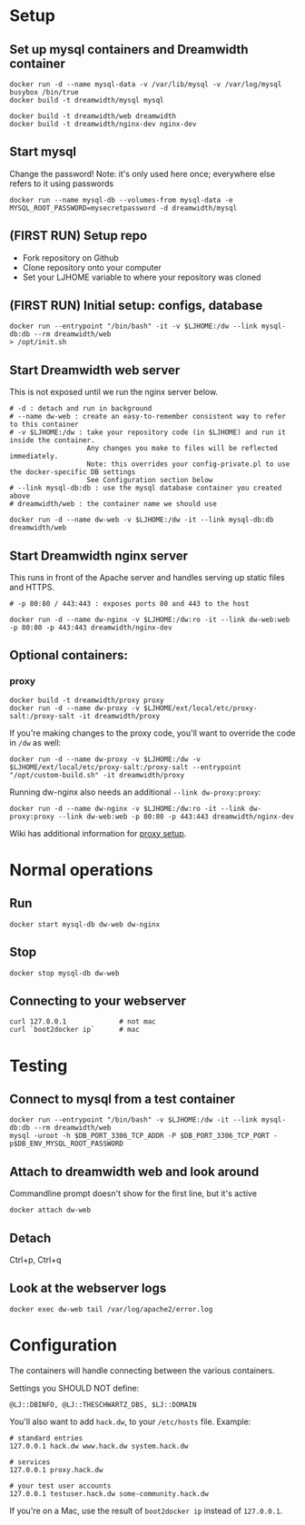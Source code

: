 # Setup
## Set up mysql containers and Dreamwidth container
    docker run -d --name mysql-data -v /var/lib/mysql -v /var/log/mysql busybox /bin/true
    docker build -t dreamwidth/mysql mysql

    docker build -t dreamwidth/web dreamwidth
    docker build -t dreamwidth/nginx-dev nginx-dev

## Start mysql
Change the password! Note: it's only used here once; everywhere else refers to it using passwords

    docker run --name mysql-db --volumes-from mysql-data -e MYSQL_ROOT_PASSWORD=mysecretpassword -d dreamwidth/mysql


## (FIRST RUN) Setup repo
* Fork repository on Github
* Clone repository onto your computer
* Set your LJHOME variable to where your repository was cloned

## (FIRST RUN) Initial setup: configs, database
    docker run --entrypoint "/bin/bash" -it -v $LJHOME:/dw --link mysql-db:db --rm dreamwidth/web
    > /opt/init.sh

## Start Dreamwidth web server
This is not exposed until we run the nginx server below.

    # -d : detach and run in background
    # --name dw-web : create an easy-to-remember consistent way to refer to this container
    # -v $LJHOME:/dw : take your repository code (in $LJHOME) and run it inside the container.
                       Any changes you make to files will be reflected immediately.
                       Note: this overrides your config-private.pl to use the docker-specific DB settings
                       See Configuration section below
    # --link mysql-db:db : use the mysql database container you created above
    # dreamwidth/web : the container name we should use

    docker run -d --name dw-web -v $LJHOME:/dw -it --link mysql-db:db dreamwidth/web

## Start Dreamwidth nginx server
This runs in front of the Apache server and handles serving up static files and HTTPS.

    # -p 80:80 / 443:443 : exposes ports 80 and 443 to the host

    docker run -d --name dw-nginx -v $LJHOME:/dw:ro -it --link dw-web:web -p 80:80 -p 443:443 dreamwidth/nginx-dev


## Optional containers:
### proxy

    docker build -t dreamwidth/proxy proxy
    docker run -d --name dw-proxy -v $LJHOME/ext/local/etc/proxy-salt:/proxy-salt -it dreamwidth/proxy

If you're making changes to the proxy code, you'll want to override the code in `/dw` as well:

    docker run -d --name dw-proxy -v $LJHOME:/dw -v $LJHOME/ext/local/etc/proxy-salt:/proxy-salt --entrypoint "/opt/custom-build.sh" -it dreamwidth/proxy

Running dw-nginx also needs an additional `--link dw-proxy:proxy`:

    docker run -d --name dw-nginx -v $LJHOME:/dw:ro -it --link dw-proxy:proxy --link dw-web:web -p 80:80 -p 443:443 dreamwidth/nginx-dev

Wiki has additional information for [proxy setup](http://wiki.dreamwidth.net/wiki/index.php/Proxy).

# Normal operations
## Run
    docker start mysql-db dw-web dw-nginx

## Stop
    docker stop mysql-db dw-web

## Connecting to your webserver
    curl 127.0.0.1             # not mac
    curl `boot2docker ip`      # mac

# Testing
## Connect to mysql from a test container
    docker run --entrypoint "/bin/bash" -v $LJHOME:/dw -it --link mysql-db:db --rm dreamwidth/web
    mysql -uroot -h $DB_PORT_3306_TCP_ADDR -P $DB_PORT_3306_TCP_PORT -p$DB_ENV_MYSQL_ROOT_PASSWORD

## Attach to dreamwidth web and look around
Commandline prompt doesn't show for the first line, but it's active

    docker attach dw-web

## Detach
Ctrl+p, Ctrl+q

## Look at the webserver logs
    docker exec dw-web tail /var/log/apache2/error.log


# Configuration
The containers will handle connecting between the various containers.

Settings you SHOULD NOT define:

    @LJ::DBINFO, @LJ::THESCHWARTZ_DBS, $LJ::DOMAIN

You'll also want to add `hack.dw`, to your `/etc/hosts` file. Example:

    # standard entries
    127.0.0.1 hack.dw www.hack.dw system.hack.dw

    # services
    127.0.0.1 proxy.hack.dw

    # your test user accounts
    127.0.0.1 testuser.hack.dw some-community.hack.dw


If you're on a Mac, use the result of `boot2docker ip` instead of `127.0.0.1`.